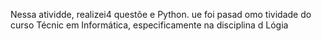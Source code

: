 
Nessa atividde, realizei4 questõe e Python. ue foi pasad omo tividade do curso Técnic em Informática, especificamente na disciplina d Lógia

